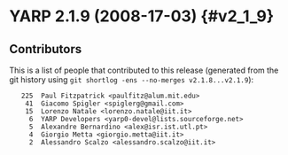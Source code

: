 YARP 2.1.9 (2008-17-03)                                                {#v2_1_9}
=======================

Contributors
------------

This is a list of people that contributed to this release (generated from the
git history using `git shortlog -ens --no-merges v2.1.8...v2.1.9`):

```
   225	Paul Fitzpatrick <paulfitz@alum.mit.edu>
    41	Giacomo Spigler <spiglerg@gmail.com>
    15	Lorenzo Natale <lorenzo.natale@iit.it>
     6	YARP Developers <yarp0-devel@lists.sourceforge.net>
     5	Alexandre Bernardino <alex@isr.ist.utl.pt>
     4	Giorgio Metta <giorgio.metta@iit.it>
     2	Alessandro Scalzo <alessandro.scalzo@iit.it>
```
